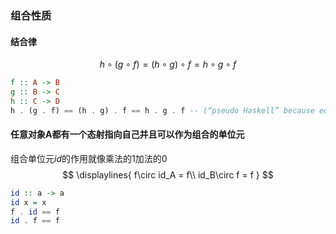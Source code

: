 ### 组合性质
#### 结合律 

$$
h\circ(g\circ f) = (h\circ g)\circ f = h\circ g\circ f
$$

```haskell
f :: A -> B
g :: B -> C
h :: C -> D
h . (g . f) == (h . g) . f == h . g . f -- (“pseudo Haskell” because equality is not defined for functions.)
```
#### 任意对象A都有一个态射指向自己并且可以作为组合的单位元
组合单位元$id$的作用就像乘法的$1$加法的$0$
$$
\displaylines{
f\circ id_A = f\\
id_B\circ f = f
}
$$
```haskell
id :: a -> a
id x = x
f . id == f
id . f == f
```

